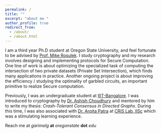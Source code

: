 ```yaml
---
permalink: /
title: ""
excerpt: "about me "
author_profile: true
redirect_from: 
  - /about/
  - /about.html
---
```


I am a third year Ph.D student at Oregon State University, and feel fortunate to be advised by [Prof. Mike Rosulek](http://web.engr.oregonstate.edu/~rosulekm/). I study cryptography and my research involves designing and implementing protocols for Secure Computation. One line of work is about optimizing the specialized task of computing the intersection of two private datasets (Private Set Intersection), which finds many applications in practice. Another ongoing project is about improving the efficiency / studying the optimality of garbled circuits, an important primitive to realize Secure computation. 

Previously, I was an undergraduate student at [IIIT-Bangalore](https://www.iiitb.ac.in/). I was introduced to cryptography by [Dr. Ashish Choudhury](https://sites.google.com/site/ashishcrypto/) and 
mentored by him to write my thesis: *Crash-Tolerant Consensus in Directed Graphs*. During this time, I was also associated with [Dr. Arpita Patra](https://www.csa.iisc.ac.in/~arpita/) at [CRiS Lab, IISc](https://www.csa.iisc.ac.in/~cris/about.html) which was a stimulating learning experience. 

Reach me at *garimelg* **at** *oregonstate* **dot** *edu*
